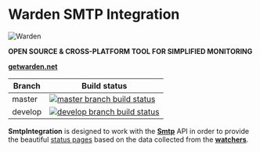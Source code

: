 # Warden SMTP Integration

![Warden](http://spetz.github.io/img/warden_logo.png)

**OPEN SOURCE & CROSS-PLATFORM TOOL FOR SIMPLIFIED MONITORING**

**[getwarden.net](http://getwarden.net)**

|Branch             |Build status                                                  
|-------------------|-----------------------------------------------------
|master             |[![master branch build status](https://api.travis-ci.org/warden-stack/Warden.Integrations.Smtp.svg?branch=master)](https://travis-ci.org/warden-stack/Warden.Integrations.Smtp)
|develop            |[![develop branch build status](https://api.travis-ci.org/warden-stack/Warden.Integrations.Smtp.svg?branch=develop)](https://travis-ci.org/warden-stack/Warden.Integrations.Smtp/branches)

**SmtpIntegration** is designed to work with the **[Smtp](https://Smtp.com)** API in order to provide the beautiful [status pages](https://demo.Smtphq.io) based on the data collected from the **[watchers](https://github.com/warden-stack/Warden/wiki/Watcher)**.


